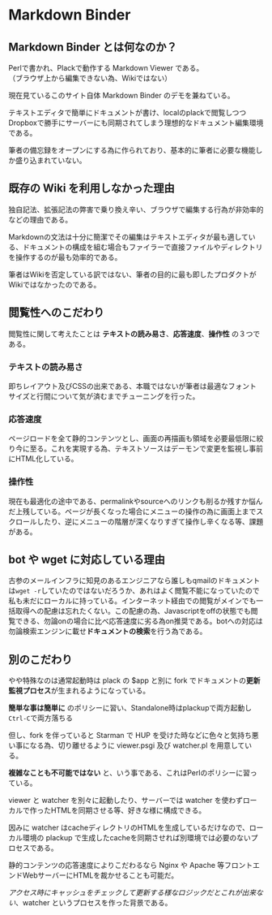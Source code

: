 # Markdown Binder

## Markdown Binder とは何なのか？

Perlで書かれ、Plackで動作する Markdown Viewer である。  
（ブラウザ上から編集できない為、Wikiではない）

現在見ているこのサイト自体 Markdown Binder のデモを兼ねている。

テキストエディタで簡単にドキュメントが書け、localのplackで閲覧しつつDropboxで勝手にサーバーにも同期されてしまう理想的なドキュメント編集環境である。

筆者の備忘録をオープンにする為に作られており、基本的に筆者に必要な機能しか盛り込まれていない。

## 既存の Wiki を利用しなかった理由

独自記法、拡張記法の弊害で乗り換え辛い、ブラウザで編集する行為が非効率的などの理由である。

Markdownの文法は十分に簡潔でその編集はテキストエディタが最も適している、ドキュメントの構成を組む場合もファイラーで直接ファイルやディレクトリを操作するのが最も効率的である。

筆者はWikiを否定している訳ではない、筆者の目的に最も即したプロダクトがWikiではなかったのである。

## 閲覧性へのこだわり

閲覧性に関して考えたことは **テキストの読み易さ**、**応答速度**、**操作性** の３つである。

### テキストの読み易さ

即ちレイアウト及びCSSの出来である、本職ではないが筆者は最適なフォントサイズと行間について気が済むまでチューニングを行った。

### 応答速度

ページロードを全て静的コンテンツとし、画面の再描画も領域を必要最低限に絞り今に至る。これを実現する為、テキストソースはデーモンで変更を監視し事前にHTML化している。

### 操作性

現在も最適化の途中である、permalinkやsourceへのリンクも削るか残すか悩んだ上残している。ページが長くなった場合にメニューの操作の為に画面上までスクロールしたり、逆にメニューの階層が深くなりすぎて操作し辛くなる等、課題がある。

## bot や wget に対応している理由

古参のメールインフラに知見のあるエンジニアなら誰しもqmailのドキュメントは`wget -r`していたのではないだろうか、あれはよく閲覧不能になっていたので私も未だにローカルに持っている。インターネット経由での閲覧がメインでも一括取得への配慮は忘れたくない。この配慮の為、Javascriptをoffの状態でも閲覧できる、勿論onの場合に比べ応答速度に劣る為on推奨である。botへの対応は勿論検索エンジンに載せ**ドキュメントの検索**を行う為である。

## 別のこだわり

やや特殊なのは通常起動時は plack の $app と別に fork でドキュメントの**更新監視プロセス**が生まれるようになっている。

**簡単な事は簡単に** のポリシーに習い、Standalone時はplackupで両方起動し`Ctrl-C`で両方落ちる

但し、fork を伴っていると Starman で HUP を受けた時などに色々と気持ち悪い事になる為、切り離せるように viewer.psgi 及び watcher.pl を用意している。

**複雑なことも不可能ではない** と、いう事である、これはPerlのポリシーに習っている。

viewer と watcher を別々に起動したり、サーバーでは watcher を使わずローカルで作ったHTMLを同期させる等、好きな様に構成できる。

因みに watcher はcacheディレクトリのHTMLを生成しているだけなので、ローカル環境の plackup で生成したcacheを同期させれば別環境では必要のないプロセスである。

静的コンテンツの応答速度によりこだわるなら Nginx や Apache 等フロントエンドWebサーバーにHTMLを裁かせることも可能だ。

*アクセス時にキャッシュをチェックして更新する様なロジックだとこれが出来ない*、watcher というプロセスを作った背景である。

